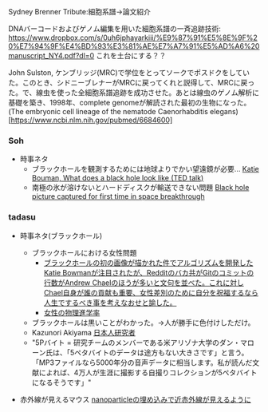 Sydney Brenner Tribute:細胞系譜->論文紹介

DNAバーコードおよびゲノム編集を用いた細胞系譜の一斉追跡技術: https://www.dropbox.com/s/0uh6jphayarkiii/%E9%87%91%E5%8E%9F%20%E7%94%9F%E4%BD%93%E3%81%AE%E7%A7%91%E5%AD%A6%20manuscript_NY4.pdf?dl=0
これを土台にする？？

John Sulston, ケンブリッジ(MRC)で学位をとってソークでポスドクをしていた。このとき、シドニーブレナーがMRCに戻ってくれと説得して、MRCに戻った。で、線虫を使った全細胞系譜追跡を成功させた。あとは線虫のゲノム解析に基礎を築き、1998年、complete genomeが解読された最初の生物になった。
(The embryonic cell lineage of the nematode Caenorhabditis elegans)[https://www.ncbi.nlm.nih.gov/pubmed/6684600]

### Soh
- 時事ネタ
  - ブラックホールを観測するためには地球よりでかい望遠鏡が必要... [Katie Bouman, What does a black hole look like (TED talk)](https://www.ted.com/talks/katie_bouman_what_does_a_black_hole_look_like)
  - 南極の氷が溶けないとハードディスクが輸送できない問題 [Black hole picture captured for first time in space breakthrough](https://www.theguardian.com/science/2019/apr/10/black-hole-picture-captured-for-first-time-in-space-breakthrough)


### tadasu
- 時事ネタ(ブラックホール)
  - ブラックホールにおける女性問題
    - [ブラックホールの初の画像が描かれた件でアルゴリズムを開発したKatie Bowmanが注目されたが、Redditのバカ共がGitのコミットの行数がAndrew Chaelのほうが多いと文句を並べた。これに対しChael自身が誰の貢献も重要、女性差別のために自分を祝福するなら人生でするべき事を考えなおせと諭した。](https://www.theregister.co.uk/2019/04/12/astronomer_schools_sexists/)
    - [女性の物理進学率](https://www.aps.org/programs/education/statistics/fraction-phd.cfm)
  - ブラックホールは黒いことがわかった。->人が勝手に色付けしただけ。
  - Kazunori Akiyama [日本人研究者](https://www.sciencenews.org/article/event-horizon-telescope-scientist-first-black-hole-image)
  - "5Pバイト = 研究チームのメンバーである米アリゾナ大学のダン・マローン氏は、「5ペタバイトのデータは途方もない大きさです」と言う。「MP3ファイルなら5000年分の音声データに相当します。私が読んだ文献によれば、4万人が生涯に撮影する自撮りコレクションが5ペタバイトになるそうです」"  

- 赤外線が見えるマウス [nanoparticleの埋め込みで近赤外線が見えるように](https://www.sciencedirect.com/science/article/pii/S0092867419301011)

  


